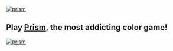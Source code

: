 [![prism](https://raw.githubusercontent.com/Zolmeister/prism/master/images/440x280.png)](http://prism.clay.io)
## Play [Prism](http://prism.clay.io), the most addicting color game!
[![prism](https://raw.githubusercontent.com/Zolmeister/prism/master/images/screenshot.png)](http://prism.clay.io)
